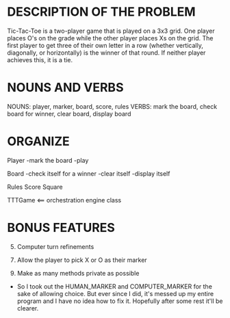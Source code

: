 # DESCRIPTION OF THE PROBLEM
Tic-Tac-Toe is a two-player game that is played on a 3x3 grid. One player places
O's on the grade while the other player places Xs on the grid. The first player
to get three of their own letter in a row (whether vertically, diagonally, or
horizontally) is the winner of that round. If neither player achieves this, it
is a tie.

# NOUNS AND VERBS
NOUNS: player, marker, board, score, rules
VERBS: mark the board, check board for winner, clear board, display board

# ORGANIZE
Player
-mark the board
-play

Board
-check itself for a winner
-clear itself
-display itself

Rules
Score
Square

TTTGame <== orchestration engine class

# BONUS FEATURES
<!-- 1. --DONE-- Improved 'join' (for listening available options)
- I could go find that joinor method I wrote somewhere. Probably for 
the original TTT game
- Or I could try to recreate it for practice...

2. --DONE--Keep score
- I don't think I need an entire score variable
- The winning_marker method is in Board, so should I put scoring there?
- feels weird. Maybe I should make a score object...ugh
- but should add numbers to it (a hash?) based on return value of
  the winning_marker method

3. --DONE--Computer AI: Defense
- if human chooses 2 squares in a row, it should select that third square
- maybe I can change the three_identical_squares to be n_identical squares
  and then pass in 3 or 2 depending on if it's checking for a win or for
  a square to defend
- or I can just make an entirely separate method to check for two squares
  in a row
- use method: find_at_risk_square

4. --DONE--Computer AI: Offense
- use similar logic as defense. 
- but as seen in 5a, it can't be the same, because it should try to win if it has the chance over defending -->

5. Computer turn refinements
  <!-- DONE a) have the code play offensive first
  DONE b) 1. pick winning move 2. defend 3. pick 5 if avail, 4. pick random -->
  <!-- -DONE- c) allow the FIRST_MOVE to change to choose if necessary
    - if the constant is set to choose, ask the player who should go first -->

<!-- 6. --DONE-- Alternate_players, but I already did this.   -->

7. Allow the player to pick X or O as their marker

<!-- 8. -DONE- Set a name for the player and computer
- I think we can give the computer a random name
- We can prompt the user for their own name at the very beginning
  Maybe after saying welcome.  -->

9. Make as many methods private as possible

- So I took out the HUMAN_MARKER and COMPUTER_MARKER for the sake of allowing
  choice. But ever since I did, it's messed up my entire program and I have no
  idea how to fix it. Hopefully after some rest it'll be clearer. 